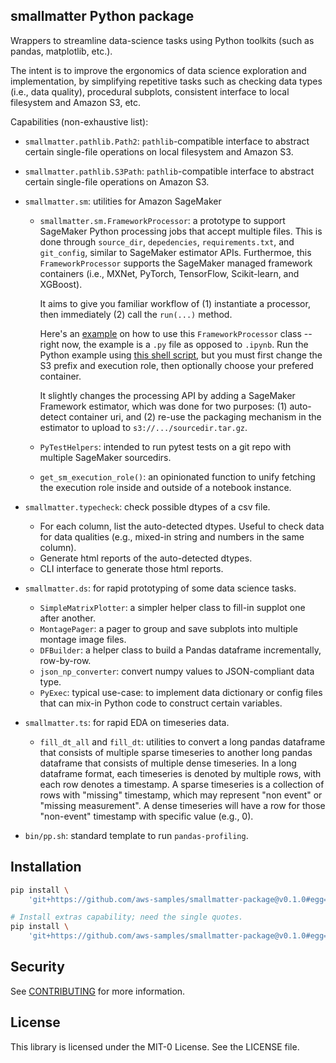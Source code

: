 ## smallmatter Python package

Wrappers to streamline data-science tasks using Python toolkits (such as pandas,
matplotlib, etc.).

The intent is to improve the ergonomics of data science exploration and
implementation, by simplifying repetitive tasks such as checking data types
(i.e., data quality), procedural subplots, consistent interface to local
filesystem and Amazon S3, etc.

Capabilities (non-exhaustive list):

- `smallmatter.pathlib.Path2`: `pathlib`-compatible interface to abstract
certain single-file operations on local filesystem and Amazon S3.

- `smallmatter.pathlib.S3Path`: `pathlib`-compatible interface to abstract
certain single-file operations on Amazon S3.

- `smallmatter.sm`: utilities for Amazon SageMaker
  - `smallmatter.sm.FrameworkProcessor`: a prototype to support SageMaker
    Python processing jobs that accept multiple files. This is done through
    `source_dir`, `depedencies`, `requirements.txt`, and `git_config`, similar
    to SageMaker estimator APIs. Furthermoe, this `FrameworkProcessor` supports
    the SageMaker managed framework containers (i.e., MXNet, PyTorch, TensorFlow,
    Scikit-learn, and XGBoost).

    It aims to give you familiar workflow of (1) instantiate a processor, then
    immediately (2) call the `run(...)` method.

    Here's an [example](`https://github.com/aws-samples/smallmatter-package/blob/main/notebooks/smproc-stopgap/try-smproc-stopgap.py#L14-L53`)
    on how to use this `FrameworkProcessor` class -- right now, the example is
    a `.py` file as opposed to `.ipynb`. Run the Python example using
    [this shell script](https://github.com/aws-samples/smallmatter-package/blob/main/notebooks/smproc-stopgap/try-smproc-stopgap.sh),
    but you must first change the S3 prefix and execution role, then optionally
    choose your prefered container.

    It slightly changes the processing API by adding a SageMaker Framework
    estimator, which was done for two purposes: (1) auto-detect container uri,
    and (2) re-use the packaging mechanism in the estimator to upload to
    `s3://.../sourcedir.tar.gz`.

  - `PyTestHelpers`: intended to run pytest tests on a git repo with multiple
    SageMaker sourcedirs.
  - `get_sm_execution_role()`: an opinionated function to unify fetching the
    execution role inside and outside of a notebook instance.

- `smallmatter.typecheck`: check possible dtypes of a csv file.
  - For each column, list the auto-detected dtypes. Useful to check data
    for data qualities (e.g., mixed-in string and numbers in the same column).
  - Generate html reports of the auto-detected dtypes.
  - CLI interface to generate those html reports.

- `smallmatter.ds`: for rapid prototyping of some data science tasks.
  - `SimpleMatrixPlotter`: a simpler helper class to fill-in supplot one after
    another.
  - `MontagePager`: a pager to group and save subplots into multiple montage
    image files.
  - `DFBuilder`: a helper class to build a Pandas dataframe incrementally,
    row-by-row.
  - `json_np_converter`: convert numpy values to JSON-compliant data type.
  - `PyExec`: typical use-case: to implement data dictionary or config files
    that can mix-in Python code to construct certain variables.

- `smallmatter.ts`: for rapid EDA on timeseries data.
  - `fill_dt_all` and `fill_dt`: utilities to convert a long pandas dataframe
    that consists of multiple sparse timeseries to another long pandas dataframe
    that consists of multiple dense timeseries. In a long dataframe format, each
    timeseries is denoted by multiple rows, with each row denotes a timestamp.
    A sparse timeseries is a collection of rows with "missing" timestamp, which
    may represent "non event" or "missing measurement". A dense timeseries will
    have a row for those "non-event" timestamp with specific value (e.g., 0).

- `bin/pp.sh`: standard template to run `pandas-profiling`.

## Installation

```bash
pip install \
    'git+https://github.com/aws-samples/smallmatter-package@v0.1.0#egg=smallmatter'

# Install extras capability; need the single quotes.
pip install \
    'git+https://github.com/aws-samples/smallmatter-package@v0.1.0#egg=smallmatter[all]'
```

## Security

See [CONTRIBUTING](CONTRIBUTING.md#security-issue-notifications) for more information.

## License

This library is licensed under the MIT-0 License. See the LICENSE file.
